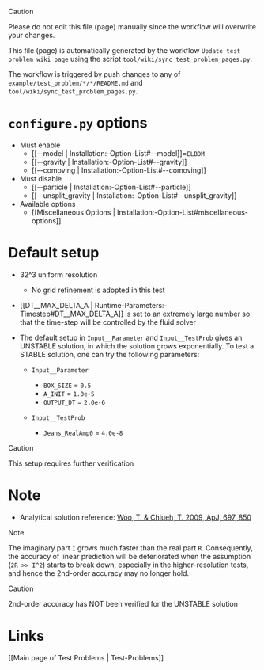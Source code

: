 > [!CAUTION]
> Please do not edit this file (page) manually since the workflow will overwrite your changes.
>
> This file (page) is automatically generated by the workflow `Update test problem wiki page` using the script `tool/wiki/sync_test_problem_pages.py`.
>
> The workflow is triggered by push changes to any of `example/test_problem/*/*/README.md` and `tool/wiki/sync_test_problem_pages.py`.


# `configure.py` options
- Must enable
   - [[--model | Installation:-Option-List#--model]]=`ELBDM`
   - [[--gravity | Installation:-Option-List#--gravity]]
   - [[--comoving | Installation:-Option-List#--comoving]]
- Must disable
   - [[--particle | Installation:-Option-List#--particle]]
   - [[--unsplit_gravity | Installation:-Option-List#--unsplit_gravity]]
- Available options
   - [[Miscellaneous Options | Installation:-Option-List#miscellaneous-options]]


# Default setup
- 32^3 uniform resolution
   - No grid refinement is adopted in this test

- [[DT__MAX_DELTA_A | Runtime-Parameters:-Timestep#DT__MAX_DELTA_A]] is set to an extremely large number so that the time-step will
  be controlled by the fluid solver

- The default setup in `Input__Parameter` and `Input__TestProb` gives an UNSTABLE
  solution, in which the solution grows exponentially. To test a STABLE solution,
  one can try the following parameters:

   - `Input__Parameter`
      - `BOX_SIZE`  = `0.5`
      - `A_INIT`    = `1.0e-5`
      - `OUTPUT_DT` = `2.0e-6`

   - `Input__TestProb`
      - `Jeans_RealAmp0` = `4.0e-8`

> [!CAUTION]
> This setup requires further verification


# Note
- Analytical solution reference: [Woo, T. & Chiueh, T. 2009, ApJ, 697, 850](https://doi.org/10.1088/0004-637X/697/1/850)

> [!NOTE]
> The imaginary part `I` grows much faster than the real part `R`.
  Consequently, the accuracy of linear prediction will be deteriorated
  when the assumption (`2R >> I^2`) starts to break down, especially in the
  higher-resolution tests, and hence the 2nd-order accuracy may no longer
  hold.

> [!CAUTION]
> 2nd-order accuracy has NOT been verified for the UNSTABLE solution

# Links
[[Main page of Test Problems | Test-Problems]]

